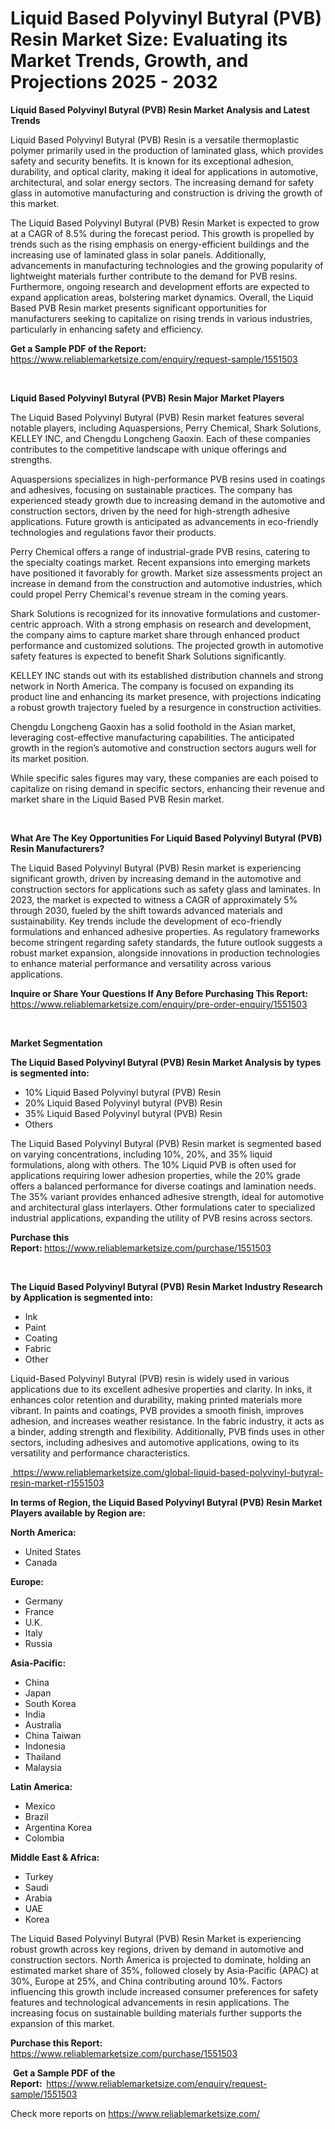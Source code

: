 <p><h1>Liquid Based Polyvinyl Butyral (PVB) Resin Market Size: Evaluating its Market Trends, Growth, and Projections 2025 - 2032</h1></p><p><strong>Liquid Based Polyvinyl Butyral (PVB) Resin Market Analysis and Latest Trends</strong></p>
<p><p>Liquid Based Polyvinyl Butyral (PVB) Resin is a versatile thermoplastic polymer primarily used in the production of laminated glass, which provides safety and security benefits. It is known for its exceptional adhesion, durability, and optical clarity, making it ideal for applications in automotive, architectural, and solar energy sectors. The increasing demand for safety glass in automotive manufacturing and construction is driving the growth of this market.</p><p>The Liquid Based Polyvinyl Butyral (PVB) Resin Market is expected to grow at a CAGR of 8.5% during the forecast period. This growth is propelled by trends such as the rising emphasis on energy-efficient buildings and the increasing use of laminated glass in solar panels. Additionally, advancements in manufacturing technologies and the growing popularity of lightweight materials further contribute to the demand for PVB resins. Furthermore, ongoing research and development efforts are expected to expand application areas, bolstering market dynamics. Overall, the Liquid Based PVB Resin market presents significant opportunities for manufacturers seeking to capitalize on rising trends in various industries, particularly in enhancing safety and efficiency.</p></p>
<p><strong>Get a Sample PDF of the Report:&nbsp;</strong> <a href="https://www.reliablemarketsize.com/enquiry/request-sample/1551503?utm_campaign=3555&utm_medium=2&utm_source=Github&utm_content=ia&utm_term=02042025&utm_id=liquid-based-polyvinyl-butyral-pvb-resin">https://www.reliablemarketsize.com/enquiry/request-sample/1551503</a></p>
<p>&nbsp;</p>
<p><strong>Liquid Based Polyvinyl Butyral (PVB) Resin Major Market Players</strong></p>
<p><p>The Liquid Based Polyvinyl Butyral (PVB) Resin market features several notable players, including Aquaspersions, Perry Chemical, Shark Solutions, KELLEY INC, and Chengdu Longcheng Gaoxin. Each of these companies contributes to the competitive landscape with unique offerings and strengths.</p><p>Aquaspersions specializes in high-performance PVB resins used in coatings and adhesives, focusing on sustainable practices. The company has experienced steady growth due to increasing demand in the automotive and construction sectors, driven by the need for high-strength adhesive applications. Future growth is anticipated as advancements in eco-friendly technologies and regulations favor their products.</p><p>Perry Chemical offers a range of industrial-grade PVB resins, catering to the specialty coatings market. Recent expansions into emerging markets have positioned it favorably for growth. Market size assessments project an increase in demand from the construction and automotive industries, which could propel Perry Chemical's revenue stream in the coming years.</p><p>Shark Solutions is recognized for its innovative formulations and customer-centric approach. With a strong emphasis on research and development, the company aims to capture market share through enhanced product performance and customized solutions. The projected growth in automotive safety features is expected to benefit Shark Solutions significantly.</p><p>KELLEY INC stands out with its established distribution channels and strong network in North America. The company is focused on expanding its product line and enhancing its market presence, with projections indicating a robust growth trajectory fueled by a resurgence in construction activities.</p><p>Chengdu Longcheng Gaoxin has a solid foothold in the Asian market, leveraging cost-effective manufacturing capabilities. The anticipated growth in the region’s automotive and construction sectors augurs well for its market position.</p><p>While specific sales figures may vary, these companies are each poised to capitalize on rising demand in specific sectors, enhancing their revenue and market share in the Liquid Based PVB Resin market.</p></p>
<p>&nbsp;</p>
<p><strong>What Are The Key Opportunities For Liquid Based Polyvinyl Butyral (PVB) Resin Manufacturers?</strong></p>
<p><p>The Liquid Based Polyvinyl Butyral (PVB) Resin market is experiencing significant growth, driven by increasing demand in the automotive and construction sectors for applications such as safety glass and laminates. In 2023, the market is expected to witness a CAGR of approximately 5% through 2030, fueled by the shift towards advanced materials and sustainability. Key trends include the development of eco-friendly formulations and enhanced adhesive properties. As regulatory frameworks become stringent regarding safety standards, the future outlook suggests a robust market expansion, alongside innovations in production technologies to enhance material performance and versatility across various applications.</p></p>
<p><strong>Inquire or Share Your Questions If Any Before Purchasing This Report:</strong> <a href="https://www.reliablemarketsize.com/enquiry/pre-order-enquiry/1551503?utm_campaign=3555&utm_medium=2&utm_source=Github&utm_content=ia&utm_term=02042025&utm_id=liquid-based-polyvinyl-butyral-pvb-resin">https://www.reliablemarketsize.com/enquiry/pre-order-enquiry/1551503</a></p>
<p>&nbsp;</p>
<p><strong>Market Segmentation</strong></p>
<p><strong>The Liquid Based Polyvinyl Butyral (PVB) Resin Market Analysis by types is segmented into:</strong></p>
<p><ul><li>10% Liquid Based Polyvinyl butyral (PVB) Resin</li><li>20% Liquid Based Polyvinyl butyral (PVB) Resin</li><li>35% Liquid Based Polyvinyl butyral (PVB) Resin</li><li>Others</li></ul></p>
<p><p>The Liquid Based Polyvinyl Butyral (PVB) Resin market is segmented based on varying concentrations, including 10%, 20%, and 35% liquid formulations, along with others. The 10% Liquid PVB is often used for applications requiring lower adhesion properties, while the 20% grade offers a balanced performance for diverse coatings and lamination needs. The 35% variant provides enhanced adhesive strength, ideal for automotive and architectural glass interlayers. Other formulations cater to specialized industrial applications, expanding the utility of PVB resins across sectors.</p></p>
<p><strong>Purchase this Report:&nbsp;</strong><a href="https://www.reliablemarketsize.com/purchase/1551503?utm_campaign=3555&utm_medium=2&utm_source=Github&utm_content=ia&utm_term=02042025&utm_id=liquid-based-polyvinyl-butyral-pvb-resin">https://www.reliablemarketsize.com/purchase/1551503</a></p>
<p>&nbsp;</p>
<p><strong>The Liquid Based Polyvinyl Butyral (PVB) Resin Market Industry Research by Application is segmented into:</strong></p>
<p><ul><li>Ink</li><li>Paint</li><li>Coating</li><li>Fabric</li><li>Other</li></ul></p>
<p><p>Liquid-Based Polyvinyl Butyral (PVB) resin is widely used in various applications due to its excellent adhesive properties and clarity. In inks, it enhances color retention and durability, making printed materials more vibrant. In paints and coatings, PVB provides a smooth finish, improves adhesion, and increases weather resistance. In the fabric industry, it acts as a binder, adding strength and flexibility. Additionally, PVB finds uses in other sectors, including adhesives and automotive applications, owing to its versatility and performance characteristics.</p></p>
<p><a href="https://www.reliablemarketsize.com/global-liquid-based-polyvinyl-butyral-resin-market-r1551503?utm_campaign=3555&utm_medium=2&utm_source=Github&utm_content=ia&utm_term=02042025&utm_id=liquid-based-polyvinyl-butyral-pvb-resin">&nbsp;https://www.reliablemarketsize.com/global-liquid-based-polyvinyl-butyral-resin-market-r1551503</a></p>
<p><strong>In terms of Region, the Liquid Based Polyvinyl Butyral (PVB) Resin Market Players available by Region are:</strong></p>
<p>
    <p> <strong> North America: </strong>
        <ul>
            <li>United States</li>
            <li>Canada</li>
        </ul>
        </p> 
    <p> <strong> Europe: </strong>
        <ul>
            <li>Germany</li>
            <li>France</li>
            <li>U.K.</li>
            <li>Italy</li>
            <li>Russia</li>
        </ul>
        </p> 
    <p> <strong> Asia-Pacific: </strong>
        <ul>
            <li>China</li>
            <li>Japan</li>
            <li>South Korea</li>
            <li>India</li>
            <li>Australia</li>
            <li>China Taiwan</li>
            <li>Indonesia</li>
            <li>Thailand</li>
            <li>Malaysia</li>
        </ul>
        </p> 
    <p> <strong> Latin America: </strong>
        <ul>
            <li>Mexico</li>
            <li>Brazil</li>
            <li>Argentina Korea</li>
            <li>Colombia</li>
        </ul>
        </p> 
    <p> <strong> Middle East & Africa: </strong>
        <ul>
            <li>Turkey</li>
            <li>Saudi</li>
            <li>Arabia</li>
            <li>UAE</li>
            <li>Korea</li>
        </ul>
    </p>
    </p>
<p><p>The Liquid Based Polyvinyl Butyral (PVB) Resin Market is experiencing robust growth across key regions, driven by demand in automotive and construction sectors. North America is projected to dominate, holding an estimated market share of 35%, followed closely by Asia-Pacific (APAC) at 30%, Europe at 25%, and China contributing around 10%. Factors influencing this growth include increased consumer preferences for safety features and technological advancements in resin applications. The increasing focus on sustainable building materials further supports the expansion of this market.</p></p>
<p><strong>Purchase this Report: </strong><a href="https://www.reliablemarketsize.com/purchase/1551503?utm_campaign=3555&utm_medium=2&utm_source=Github&utm_content=ia&utm_term=02042025&utm_id=liquid-based-polyvinyl-butyral-pvb-resin">https://www.reliablemarketsize.com/purchase/1551503</a></p>
<p>&nbsp;<strong>Get a Sample PDF of the Report:&nbsp;&nbsp;</strong><a href="https://www.reliablemarketsize.com/enquiry/request-sample/1551503?utm_campaign=3555&utm_medium=2&utm_source=Github&utm_content=ia&utm_term=02042025&utm_id=liquid-based-polyvinyl-butyral-pvb-resin">https://www.reliablemarketsize.com/enquiry/request-sample/1551503</a></p>
<p><strong></strong></p>
<p>Check more reports on <a href="https://www.reliablemarketsize.com/?utm_campaign=3555&utm_medium=2&utm_source=Github&utm_content=ia&utm_term=02042025&utm_id=liquid-based-polyvinyl-butyral-pvb-resin">https://www.reliablemarketsize.com/</a></p>